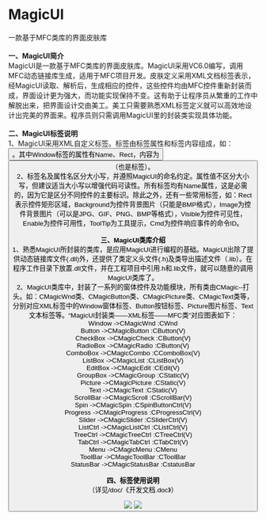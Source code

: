 # MagicUI
一款基于MFC类库的界面皮肤库
<br/>
<br/><b>一、MagicUI简介</b><br/>
MagicUI是一款基于MFC类库的界面皮肤库。MagicUI采用VC6.0编写，调用MFC动态链接库生成，适用于MFC项目开发。皮肤定义采用XML文档标签表示，经MagicUI读取、解析后，生成相应的控件，这些控件均由MFC控件重新封装而成，界面设计更为强大，而功能实现保持不变。这有助于让程序员从繁重的工作中解脱出来，把界面设计交由美工。美工只需要熟悉XML标签定义就可以高效地设计出完美的界面来。程序员则只需调用MagicUI里的封装类实现具体功能。<br/>
<br/><b>二、MagicUI标签说明</b><br/>
1、MagicUI采用XML自定义标签。标签由标签属性和标签内容组成，如：<Window Name=”MainWnd” Rect=”0,0,500,400”><Button Name=”btn” /></Window>。其中Window标签的属性有Name、Rect，内容为<Button Name=”btn” />（也是标签）。<br/>
2、标签名及属性名区分大小写，并遵照MagicUI的命名约定。属性值不区分大小写，但建议适当大小写以增强代码可读性。所有标签均有Name属性，这是必需的，因为它是区分不同控件的主要标识。除此之外，还有一些常用标签，如：Rect表示控件矩形区域，Background为控件背景图片（只能是BMP格式），Image为控件背景图片（可以是JPG、GIF、PNG、BMP等格式），Visible为控件可见性，Enable为控件可用性，ToolTip为工具提示，Cmd为控件响应事件的命令ID。<br/>
<br/><b>三、MagicUI类库介绍</b><br/>
1、熟悉MagicUI所封装的类库，是应用MagicUI进行编程的基础。MagicUI出除了提供动态链接库文件(.dll)外，还提供了类定义头文件(.h)及类导出描述文件（.lib）。在程序工作目录下放置.dll文件，并在工程项目中引用.h和.lib文件，就可以随意的调用MagicUI类库了。<br/>
2、MagicUI类库中，封装了一系列的窗体控件及功能模块，所有类由CMagic--打头。如：CMagicWnd类、CMagicButton类、CMagicPicture类、CMagicText类等，分别对应XML标签中的Window窗体标签、Button按钮标签、Picture图片标签、Text文本标签等。“MagicUI封装类——XML标签——MFC类”对应图表如下：<br/>
Window		->CMagicWnd			:CWnd<br/>
Button		->CMagicButton		:CButton(V)<br/>
CheckBox	->CMagicCheck		:CButton(V)<br/>
RadioBox	->CMagicRadio		:CButton(V)<br/>
ComboBox	->CMagicCombo		:CComboBox(V)<br/>
ListBox		->CMagicList		:CListBox(V)<br/>
EditBox		->CMagicEdit		:CEdit(V)<br/>
GroupBox	->CMagicGroup		:CStatic(V)<br/>
Picture		->CMagicPicture		:CStatic(V)<br/>
Text		->CMagicText		:CStatic(V)<br/>
ScrollBar	->CMagicScroll		:CScrollBar(V)<br/>
Spin		->CMagicSpin		:CSpinButtonCtrl(V)<br/>
Progress	->CMagicProgress	:CProgressCtrl(V)<br/>
Slider		->CMagicSlider		:CSliderCtrl(V)<br/>
ListCtrl	->CMagicListCtrl	:CListCtrl(V)<br/>
TreeCtrl	->CMagicTreeCtrl	:CTreeCtrl(V)<br/>
TabCtrl		->CMagicTabCtrl		:CTabCtrl(V)<br/>
Menu		->CMagicMenu		:CMenu<br/>
ToolBar		->CMagicToolBar		:CToolBar<br/>
StatusBar	->CMagicStatusBar	:CstatusBar<br/>
<br/><b>四、标签使用说明</b><br/>
（详见/doc/《开发文档.doc》）<br/>

<img src="https://github.com/xuguangyan/MagicUI/blob/master/demo/MP3Player.jpg" />
<img src="https://github.com/xuguangyan/MagicUI/blob/master/demo/MSNLogin.jpg" />


